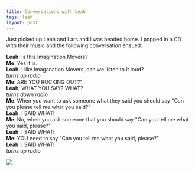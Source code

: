 ```yaml
---
title: Conversations with Leah
tags: leah
layout: post
---
```


Just picked up Leah and Lars and I was headed home. I popped in a CD with their music and the following conversation ensued:

<b>Leah</b>: Is this Imagination Movers? <br/>
<b>Me</b>: Yes it is. <br/>
<b>Leah</b>: I like Imaganation Movers, can we listen to it loud? <br />
<i>*turns up radio*</i><br />
<b>Me</b>: ARE YOU ROCKING OUT?"<br />
<b>Leah</b>: WHAT YOU SAY? WHAT?<br />
<i>*turns down radio*</i><br />
<b>Me</b>: When you want to ask someone what they said you should say "Can you please tell me what you said?"<br />
<b>Leah</b>: I SAID WHAT!<br />
<b>Me</b>: No, when you ask someone that you should say "Can you tell me what you said, please?"<br />
<b>Leah</b>: I SAID WHAT!<br />
<b>Me</b>: YOU need to say "Can you tell me what you said, please?"<br />
<b>Leah</b>: I SAID WHAT!<br />
<i>*turns up radio*</i><br />

<img src="http://fuzzymonk.com/photos/cache/winter_2009/IMG_3527.JPG_595.jpg" class='photo' />
